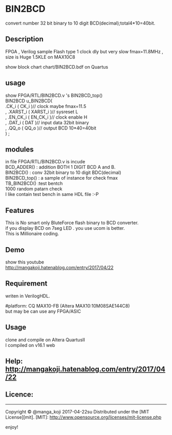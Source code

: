 BIN2BCD
=======
convert number 32 bit binary to 10 digit BCD(decimal);total4*10=40bit.




## Description 
FPGA , Verilog sample
Flash type 1 clock dly but very slow fmax=11.8MHz ,
size is Huge 1.5KLE on MAX10C8

show block chart 
chart/BIN2BCD.bdf on Quartus


## usage
show FPGA/RTL/BIN2BCD.v 's BIN2BCD_top()  
    BIN2BCD u_BIN2BCD(  
          .CK_i     ( CK_i      )// clock maybe fmax=11.5  
        , .XARST_i  ( XARST_i   )// sysreset L  
        , .EN_CK_i  ( EN_CK_i   )// clock enable H  
        , .DAT_i    ( DAT       )// input data 32bit binary  
        , .QQ_o     ( QQ_o      )// output BCD 10*40=40bit  
    ) ;  
    
  
  
## modules
in file FPGA/RTL/BIN2BCD.v is incude  
BCD_ADDER()     : addition BOTH 1 DIGIT BCD A and B.  
BIN2BCD()       : conv 32bit binary to 10 digit BDC(decimal)  
BIN2BCD_top()   : a sample of instance for check fmax  
TB_BIN2BCD()    :test bentch  
                    1000 random patarn check  
                    I like contain test bench in same HDL file :-P  
  
  
## Features
This is No smart only BluteForce flash binary to BCD converter.  
if you display BCD on 7seg LED . you use ucom is better.  
This is Millionaire coding.  



## Demo
show this youtube  
http://mangakoji.hatenablog.com/entry/2017/04/22  


## Requirement
writen in VerilogHDL.  


#platform: CQ MAX10-FB (Altera MAX10:10M08SAE144C8)  
 but may be can use any FPGA/ASIC  




## Usage
  clone and compile on Altera QuartusII  
  I compiled on v16.1 web



## Help:  http://mangakoji.hatenablog.com/entry/2017/04/22



## Licence:
----------
Copyright &copy; @manga_koji 2017-04-22su
Distributed under the [MIT License][mit].
[MIT]: http://www.opensource.org/licenses/mit-license.php


enjoy!
